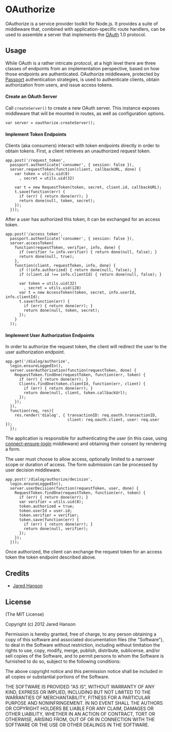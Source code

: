 # OAuthorize

OAuthorize is a service provider toolkit for Node.js.  It provides a suite of
middleware that, combined with application-specific route handlers, can be used
to assemble a server that implements the [OAuth](http://tools.ietf.org/html/rfc5849)
1.0 protocol.

## Usage

While OAuth is a rather intricate protocol, at a high level there are three
classes of endpoints from an implementation perspective, based on how those
endpoints are authenticated.  OAuthorize middleware, protected by [Passport](http://passportjs.org/)
authentication strategies, is used to authenticate clients, obtain authorization
from users, and issue access tokens.

#### Create an OAuth Server

Call `createServer()` to create a new OAuth server.  This instance exposes
middleware that will be mounted in routes, as well as configuration options.

    var server = oauthorize.createServer();

#### Implement Token Endpoints

Clients (aka consumers) interact with token endpoints directly in order to
obtain tokens.  First, a client retrieves an unauthorized request token.

    app.post('/request_token',
      passport.authenticate('consumer', { session: false }),
      server.requestToken(function(client, callbackURL, done) {
        var token = utils.uid(8)
          , secret = utils.uid(32)

        var t = new RequestToken(token, secret, client.id, callbackURL);
        t.save(function(err) {
          if (err) { return done(err); }
          return done(null, token, secret);
        });
      }));

After a user has authorized this token, it can be exchanged for an access token.

    app.post('/access_token',
      passport.authenticate('consumer', { session: false }),
      server.accessToken(
        function(requestToken, verifier, info, done) {
          if (verifier != info.verifier) { return done(null, false); }
          return done(null, true);
        },
        function(client, requestToken, info, done) {
          if (!info.authorized) { return done(null, false); }
          if (client.id !== info.clientId) { return done(null, false); }

          var token = utils.uid(32)
            , secret = utils.uid(128)
          var t = new AccessToken(token, secret, info.userId, info.clientId);
          t.save(function(err) {
            if (err) { return done(err); }
            return done(null, token, secret);
          });
        }
      ));

#### Implement User Authorization Endpoints

In order to authorize the request token, the client will redirect the user to
the user authorization endpoint.

    app.get('/dialog/authorize',
      login.ensureLoggedIn(),
      server.userAuthorization(function(requestToken, done) {
        RequestToken.findOne(requestToken, function(err, token) {
          if (err) { return done(err); }
          Clients.findOne(token.clientId, function(err, client) {
            if (err) { return done(err); }
            return done(null, client, token.callbackUrl);
          });
        });
      }),
      function(req, res){
        res.render('dialog', { transactionID: req.oauth.transactionID,
                               client: req.oauth.client, user: req.user });
      });

The application is responsible for authenticating the user (in this case, using
[connect-ensure-login](https://github.com/jaredhanson/connect-ensure-login) middleware)
and obtaining their consent by rendering a form.

The user must choose to allow access, optionally limited to a narrower scope or
duration of access.  The form submission can be processed by user decision
middleware.

    app.post('/dialog/authorize/decision',
      login.ensureLoggedIn(),
      server.userDecision(function(requestToken, user, done) {
        RequestToken.findOne(requestToken, function(err, token) {
          if (err) { return done(err); }
          var verifier = utils.uid(8);
          token.authorized = true;
          token.userId = user.id;
          token.verifier = verifier;
          token.save(function(err) {
            if (err) { return done(err); }
            return done(null, verifier);
          });
        });
      }));

Once authorized, the client can exchange the request token for an access token
the token endpoint described above.

## Credits

  - [Jared Hanson](http://github.com/jaredhanson)

## License

(The MIT License)

Copyright (c) 2012 Jared Hanson

Permission is hereby granted, free of charge, to any person obtaining a copy of
this software and associated documentation files (the "Software"), to deal in
the Software without restriction, including without limitation the rights to
use, copy, modify, merge, publish, distribute, sublicense, and/or sell copies of
the Software, and to permit persons to whom the Software is furnished to do so,
subject to the following conditions:

The above copyright notice and this permission notice shall be included in all
copies or substantial portions of the Software.

THE SOFTWARE IS PROVIDED "AS IS", WITHOUT WARRANTY OF ANY KIND, EXPRESS OR
IMPLIED, INCLUDING BUT NOT LIMITED TO THE WARRANTIES OF MERCHANTABILITY, FITNESS
FOR A PARTICULAR PURPOSE AND NONINFRINGEMENT. IN NO EVENT SHALL THE AUTHORS OR
COPYRIGHT HOLDERS BE LIABLE FOR ANY CLAIM, DAMAGES OR OTHER LIABILITY, WHETHER
IN AN ACTION OF CONTRACT, TORT OR OTHERWISE, ARISING FROM, OUT OF OR IN
CONNECTION WITH THE SOFTWARE OR THE USE OR OTHER DEALINGS IN THE SOFTWARE.
